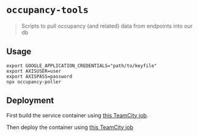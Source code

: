 # `occupancy-tools`

> Scripts to pull occupancy (and related) data from endpoints into our db

## Usage

```
export GOOGLE_APPLICATION_CREDENTIALS="path/to/keyfile"
export AXISUSER=user
export AXISPASS=password
npx occupancy-poller
```

## Deployment

First build the service container using [this TeamCity job](https://github.com/uvalib/monorepo/commit/67b2aaff713afdb475b6dbd7d5a645070ed300c1).

Then deploy the container using [this TeamCity job](https://teamcity.lib.virginia.edu/buildConfiguration/OccupancyService_ProductionDeploy#all-projects)